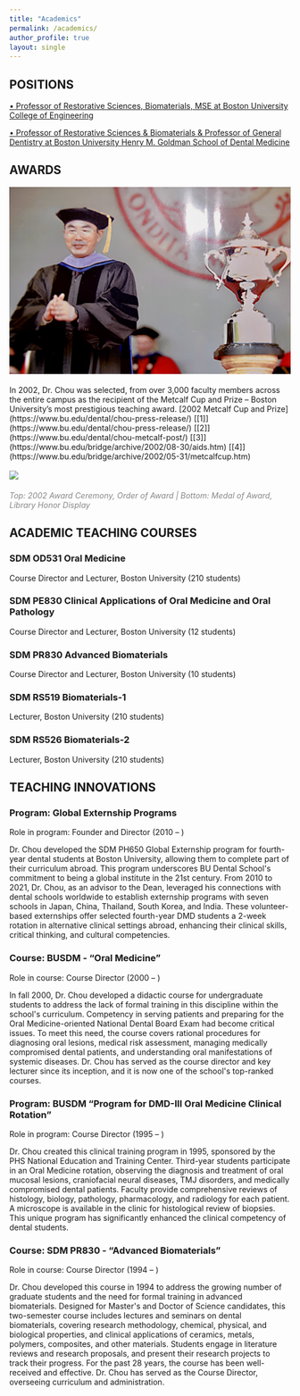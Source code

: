 ```yaml
---
title: "Academics"
permalink: /academics/
author_profile: true
layout: single
---
```


## POSITIONS

[• Professor of Restorative Sciences, Biomaterials, MSE at Boston University College of Engineering](https://www.bu.edu/eng/profile/laisheng-chou/)

[• Professor of Restorative Sciences & Biomaterials & Professor of General Dentistry at Boston University Henry M. Goldman School of Dental Medicine](https://www.bu.edu/dental/profile/laisheng-chou/)

## AWARDS

<img src="/files/academics/metcalf-cup.jpg">
<br /><br />In 2002, Dr. Chou was selected, from over 3,000 faculty members across the entire campus as the recipient of the Metcalf Cup and Prize – Boston University’s most prestigious teaching award.  [2002 Metcalf Cup and Prize](https://www.bu.edu/dental/chou-press-release/) [[1]](https://www.bu.edu/dental/chou-press-release/) [[2]](https://www.bu.edu/dental/chou-metcalf-post/) [[3]](https://www.bu.edu/bridge/archive/2002/08-30/aids.htm) [[4]](https://www.bu.edu/bridge/archive/2002/05-31/metcalfcup.htm)
<br /><br />
<img src="/files/academics/metcalf-collage-2002.png">
<br /><br />
<i><text style="color: #888;">Top: 2002 Award Ceremony, Order of Award | Bottom: Medal of Award, Library Honor Display</text></i>


## ACADEMIC TEACHING COURSES

### SDM OD531 Oral Medicine
Course Director and Lecturer, Boston University (210 students)

### SDM PE830 Clinical Applications of Oral Medicine and Oral Pathology
Course Director and Lecturer, Boston University (12 students)

### SDM PR830 Advanced Biomaterials
Course Director and Lecturer, Boston University (10 students)

### SDM RS519 Biomaterials-1
Lecturer, Boston University (210 students)

### SDM RS526 Biomaterials-2
Lecturer, Boston University (210 students)


## TEACHING INNOVATIONS

### Program: Global Externship Programs

Role in program:	Founder and Director (2010 – )

Dr. Chou developed the SDM PH650 Global Externship program for fourth-year dental students at Boston University, allowing them to complete part of their curriculum abroad. This program underscores BU Dental School's commitment to being a global institute in the 21st century. From 2010 to 2021, Dr. Chou, as an advisor to the Dean, leveraged his connections with dental schools worldwide to establish externship programs with seven schools in Japan, China, Thailand, South Korea, and India. These volunteer-based externships offer selected fourth-year DMD students a 2-week rotation in alternative clinical settings abroad, enhancing their clinical skills, critical thinking, and cultural competencies.

### Course:	BUSDM - “Oral Medicine”

Role in course: 	Course Director (2000 – )

In fall 2000, Dr. Chou developed a didactic course for undergraduate students to address the lack of formal training in this discipline within the school's curriculum. Competency in serving patients and preparing for the Oral Medicine-oriented National Dental Board Exam had become critical issues. To meet this need, the course covers rational procedures for diagnosing oral lesions, medical risk assessment, managing medically compromised dental patients, and understanding oral manifestations of systemic diseases. Dr. Chou has served as the course director and key lecturer since its inception, and it is now one of the school's top-ranked courses.

### Program:	BUSDM “Program for DMD-III Oral Medicine Clinical Rotation”

Role in program: 	Course Director (1995 – )

Dr. Chou created this clinical training program in 1995, sponsored by the PHS National Education and Training Center. Third-year students participate in an Oral Medicine rotation, observing the diagnosis and treatment of oral mucosal lesions, craniofacial neural diseases, TMJ disorders, and medically compromised dental patients. Faculty provide comprehensive reviews of histology, biology, pathology, pharmacology, and radiology for each patient. A microscope is available in the clinic for histological review of biopsies. This unique program has significantly enhanced the clinical competency of dental students.
	
### Course:	SDM PR830 - “Advanced Biomaterials”

Role in course: 	Course Director (1994 – )

Dr. Chou developed this course in 1994 to address the growing number of graduate students and the need for formal training in advanced biomaterials. Designed for Master's and Doctor of Science candidates, this two-semester course includes lectures and seminars on dental biomaterials, covering research methodology, chemical, physical, and biological properties, and clinical applications of ceramics, metals, polymers, composites, and other materials. Students engage in literature reviews and research proposals, and present their research projects to track their progress. For the past 28 years, the course has been well-received and effective. Dr. Chou has served as the Course Director, overseeing curriculum and administration.
